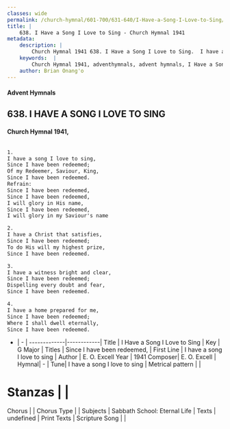 ```yaml
---
classes: wide
permalink: /church-hymnal/601-700/631-640/I-Have-a-Song-I-Love-to-Sing/
title: |
    638. I Have a Song I Love to Sing - Church Hymnal 1941
metadata:
    description: |
        Church Hymnal 1941 638. I Have a Song I Love to Sing.  I have a song I love to sing,  Since I have been redeemed;  Of my Redeemer, Saviour, King,  Since I have been redeemed.  
    keywords:  |
        Church Hymnal 1941, adventhymnals, advent hymnals, I Have a Song I Love to Sing, I have a song I love to sing. Since I have been redeemed, 
    author: Brian Onang'o
---
```


#### Advent Hymnals
## 638. I HAVE A SONG I LOVE TO SING
####  Church Hymnal 1941,

```txt

1.
I have a song I love to sing, 
Since I have been redeemed; 
Of my Redeemer, Saviour, King, 
Since I have been redeemed. 
Refrain:
Since I have been redeemed, 
Since I have been redeemed, 
I will glory in His name, 
Since I have been redeemed, 
I will glory in my Saviour's name 

2.
I have a Christ that satisfies, 
Since I have been redeemed; 
To do His will my highest prize, 
Since I have been redeemed. 

3.
I have a witness bright and clear, 
Since I have been redeemed; 
Dispelling every doubt and fear, 
Since I have been redeemed. 

4.
I have a home prepared for me, 
Since I have been redeemed; 
Where I shall dwell eternally, 
Since I have been redeemed.

```

- |   -  |
-------------|------------|
Title | I Have a Song I Love to Sing |
Key | G Major |
Titles | Since I have been redeemed,  |
First Line | I have a song I love to sing |
Author | E. O. Excell
Year | 1941
Composer| E. O. Excell |
Hymnal|  - |
Tune| I have a song I love to sing |
Metrical pattern | |
# Stanzas |  |
Chorus |  |
Chorus Type |  |
Subjects | Sabbath School: Eternal Life |
Texts | undefined |
Print Texts | 
Scripture Song |  |
    
